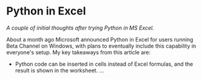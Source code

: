 # Python in Excel

*A couple of initial thoughts after trying Python in MS Excel.*

About a month ago Microsoft announced Python in Excel for users running Beta Channel on Windows, with plans to eventually include this capability in everyone's setup. My key takeaways from this article are:

* Python code can be inserted in cells instead of Excel formulas, and the result is shown in the worksheet.
...

